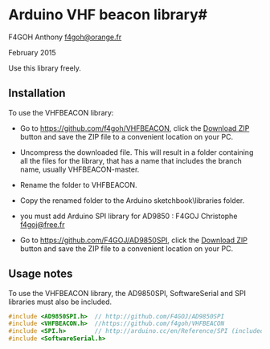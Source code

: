 # Arduino VHF beacon library#
F4GOH Anthony f4goh@orange.fr <br>

February 2015

Use this library freely.

## Installation ##
To use the VHFBEACON library:  
- Go to https://github.com/f4goh/VHFBEACON, click the [Download ZIP](https://github.com/f4goh/VHFBEACON/archive/master.zip) button and save the ZIP file to a convenient location on your PC.
- Uncompress the downloaded file.  This will result in a folder containing all the files for the library, that has a name that includes the branch name, usually VHFBEACON-master.
- Rename the folder to  VHFBEACON.
- Copy the renamed folder to the Arduino sketchbook\libraries folder.

- you must add Arduino SPI library for AD9850 : F4GOJ Christophe f4goj@free.fr

- Go to https://github.com/F4GOJ/AD9850SPI, click the [Download ZIP](https://github.com/F4GOJ/AD9850SPI/archive/master.zip) button and save the ZIP file to a convenient location on your PC.

## Usage notes ##


To use the VHFBEACON library, the AD9850SPI, SoftwareSerial and SPI libraries must also be included.


```c++
#include <AD9850SPI.h>  // http://github.com/F4GOJ/AD9850SPI
#include <VHFBEACON.h>  //https://github.com/f4goh/VHFBEACON
#include <SPI.h>        // http://arduino.cc/en/Reference/SPI (included with Arduino IDE)
#include <SoftwareSerial.h>
```
